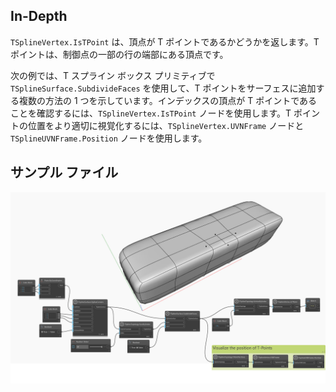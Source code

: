 ## In-Depth
`TSplineVertex.IsTPoint` は、頂点が T ポイントであるかどうかを返します。T ポイントは、制御点の一部の行の端部にある頂点です。

次の例では、T スプライン ボックス プリミティブで `TSplineSurface.SubdivideFaces` を使用して、T ポイントをサーフェスに追加する複数の方法の 1 つを示しています。インデックスの頂点が T ポイントであることを確認するには、`TSplineVertex.IsTPoint` ノードを使用します。T ポイントの位置をより適切に視覚化するには、`TSplineVertex.UVNFrame` ノードと `TSplineUVNFrame.Position` ノードを使用します。



## サンプル ファイル

![Example](./Autodesk.DesignScript.Geometry.TSpline.TSplineVertex.IsTPoint_img.jpg)
